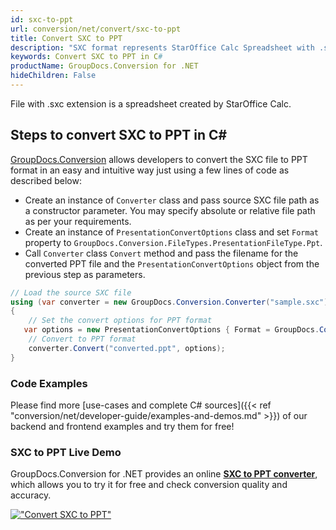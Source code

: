 ```yaml
---
id: sxc-to-ppt
url: conversion/net/convert/sxc-to-ppt
title: Convert SXC to PPT
description: "SXC format represents StarOffice Calc Spreadsheet with .sxc extension. Learn how to convert SXC to PPT file programmatically in C# language using GroupDocs.Conversion for .NET library."
keywords: Convert SXC to PPT in C#
productName: GroupDocs.Conversion for .NET
hideChildren: False
---
```


File with .sxc extension is a spreadsheet created by StarOffice Calc.

## Steps to convert SXC to PPT in C#

[GroupDocs.Conversion](https://products.groupdocs.com/conversion/net) allows developers to convert the SXC file to PPT format in an easy and intuitive way just using a few lines of code as described below:

* Create an instance of `Converter` class and pass source SXC file path as a constructor parameter. You may specify absolute or relative file path as per your requirements. 
* Create an instance of `PresentationConvertOptions` class and set `Format` property to `GroupDocs.Conversion.FileTypes.PresentationFileType.Ppt`.
* Call `Converter` class `Convert` method and pass the filename for the converted PPT file and the `PresentationConvertOptions` object from the previous step as parameters.

```csharp
// Load the source SXC file
using (var converter = new GroupDocs.Conversion.Converter("sample.sxc"))
{
    // Set the convert options for PPT format
   var options = new PresentationConvertOptions { Format = GroupDocs.Conversion.FileTypes.PresentationFileType.Ppt };
    // Convert to PPT format
    converter.Convert("converted.ppt", options);
}
```

### Code Examples

Please find more [use-cases and complete C# sources]({{< ref "conversion/net/developer-guide/examples-and-demos.md" >}}) of our backend and frontend examples and try them for free!

### SXC to PPT Live Demo

GroupDocs.Conversion for .NET provides an online [**SXC to PPT converter**](https://products.groupdocs.app/conversion/sxc-to-ppt), which allows you to try it for free and check conversion quality and accuracy.

[!["Convert SXC to PPT"](conversion/net/images/convert-to-ppt/convert-sxc-to-ppt.png)](https://products.groupdocs.app/conversion/sxc-to-ppt)